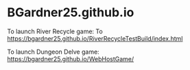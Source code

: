 # BGardner25.github.io
To launch River Recycle game:
To
https://bgardner25.github.io/RiverRecycleTestBuild/index.html

To launch Dungeon Delve game:
https://bgardner25.github.io/WebHostGame/
